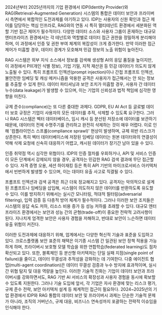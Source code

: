 2024년부터 2025년까지의 기업 환경에서 IDP(Identity Provider)와 RAG(Retrieval-Augmented Generation) 시스템의 통합은 데이터 보안과 프라이버시 측면에서 복합적인 도전과제를 야기하고 있다. IDP는 사용자의 신원 확인과 접근 제어를 담당하는 핵심 인프라로, RAG와의 연동 시 특히 멀티테넌트 환경에서 세분화된 역할 기반 접근 제어가 필수적이다. 다양한 데이터 소스와 사용자 그룹이 혼재하는 대규모 엔터프라이즈 환경에서는 각 테넌트와 역할별로 데이터 접근 권한을 정밀하게 분리해야 하며, 이 과정에서 인증 및 권한 부여 체계의 복잡성이 크게 증가한다. 만약 이러한 접근 제어가 미흡할 경우, 데이터 경계가 모호해져 민감 정보의 노출 위험이 높아진다.

RAG 시스템은 외부 지식 소스에서 정보를 검색해 생성형 AI의 응답 품질을 높이지만, 이 과정에서 PII(개인 식별 정보), 기업 기밀, 지적 재산권 등 민감 데이터가 의도치 않게 노출될 수 있다. 특히 프롬프트 인젝션(prompt injection)이나 간접 프롬프트 인젝션, 불안전한 임베딩 및 캐싱 메커니즘을 악용한 공격은 사용자가 접근해서는 안 되는 정보를 추출할 수 있게 한다. 데이터 파티셔닝과 보안 조치가 미흡할 경우, 사용자 간 데이터 누수(data leakage)가 발생할 수 있으며, 이는 기업의 신뢰성과 법적 책임에 심각한 영향을 미친다.

규제 준수(compliance)는 또 다른 중대한 과제다. GDPR, EU AI Act 등 글로벌 데이터 보호 규정은 기업이 사용자의 모든 데이터를 추적, 삭제할 수 있도록 요구한다. 그러나 RAG 시스템은 벡터 데이터베이스, 임시 캐시 등 분산된 저장소에 데이터를 보관하기 때문에, 데이터의 전체 수명주기를 관리하고 완전히 삭제하는 것이 매우 어렵다. 이로 인해 '컴플라이언스 스프롤(compliance sprawl)' 현상이 발생하며, 규제 위반 리스크가 상존한다. 특히 벡터 데이터베이스에 저장된 임베딩 데이터는 원본 데이터와의 연결성이 약해 삭제 요청에 신속히 대응하기 어렵고, 캐시된 데이터가 장기간 남아 있을 수 있다.

인증 취약점 역시 심각한 위협이다. IDP의 인증 절차를 우회하거나, API 및 서비스 인증이 모든 단계에서 강제되지 않을 경우, 공격자는 민감한 RAG 검색 결과에 무단 접근할 수 있다. 자격 증명 오용, 세션 하이재킹 등은 특히 API 기반의 마이크로서비스 아키텍처에서 빈번하게 발생할 수 있으며, 이는 데이터 유출 사고로 직결될 수 있다.

프롬프트 인젝션과 검색 공격은 최근 더욱 정교해지고 있다. 공격자는 악의적으로 설계된 프롬프트나 임베딩을 삽입해, 시스템이 의도하지 않은 데이터를 반환하도록 유도할 수 있다. 이를 방지하기 위해서는 실시간 모니터링, 적대적 필터링(adversarial filtering), 입력 검증 등 다층적 방어 체계가 필수적이다. 그러나 이러한 보안 조치들은 시스템의 응답 속도 저하, 리소스 비용 증가 등 성능 저하를 초래할 수 있다. 대규모 엔터프라이즈 환경에서는 보안과 성능 간의 균형(trade-off)이 중요한 전략적 고려사항이 된다. 지나치게 엄격한 보안은 사용자 경험을 저해하고, 반대로 보안이 느슨하면 데이터 유출 위험이 커진다.

이러한 도전과제에 대응하기 위해, 업계에서는 다양한 혁신적 기술과 표준을 도입하고 있다. 크로스플랫폼 보안 표준의 채택은 이기종 시스템 간 일관된 보안 정책 적용을 가능하게 하며, 프라이버시 보호형 모델 학습을 위한 연합학습(federated learning)도 점차 확산되고 있다. 또한, 블록체인 등 분산형 아키텍처는 단일 실패 지점(single point of failure)을 줄이고, 데이터 무결성과 추적성을 강화하는 데 기여한다. 다중 에이전트 협업(multi-agent coordination)은 데이터 무결성 검증과 누수 방지에 효과적이며, 실시간 위협 탐지 및 대응 역량을 높인다. 이러한 기술적 진화는 기업이 데이터 보안과 프라이버시를 강화하면서도, RAG 기반 AI 서비스의 확장성과 사용자 경험을 동시에 확보할 수 있도록 지원한다. 그러나 기술 도입에 앞서, 각 기업은 자사 환경에 맞는 리스크 평가, 규제 준수 전략, 보안 아키텍처 설계 등 체계적인 접근이 필요하다. 2024~2025년의 기업 환경에서 IDP와 RAG 통합의 데이터 보안 및 프라이버시 과제는 단순한 기술적 문제가 아니라, 조직의 거버넌스, 규제 대응, 비즈니스 연속성까지 포괄하는 전략적 이슈임을 인식해야 한다.